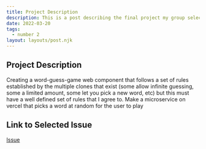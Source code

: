 ```yaml
---
title: Project Description
description: This is a post describing the final project my group selected.
date: 2022-03-20
tags:
  - number 2
layout: layouts/post.njk
---
```

## Project Description

Creating a word-guess-game web component that follows a set of rules established by the multiple clones that exist (some allow infinite guessing, some a limited amount, some let you pick a new word, etc) but this must have a well defined set of rules that I agree to.
Make a microservice on vercel that picks a word at random for the user to play

## Link to Selected Issue
[Issue](https://github.com/elmsln/issues/issues/963)
